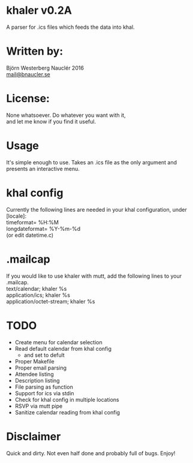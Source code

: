 # khaler v0.2A 
A parser for .ics files which feeds the data into khal.  

# Written by:  
Björn Westerberg Nauclér 2016  
mail@bnaucler.se

# License: 
None whatsoever. Do whatever you want with it,  
and let me know if you find it useful.

# Usage
It's simple enough to use. Takes an .ics file as the only argument and presents an interactive menu. 

# khal config
Currently the following lines are needed in your khal configuration, under [locale]:  
timeformat= %H:%M  
longdateformat= %Y-%m-%d  
(or edit datetime.c)

# .mailcap
If you would like to use khaler with mutt, add the following lines to your .mailcap.  
text/calendar; khaler %s  
application/ics; khaler %s  
application/octet-stream; khaler %s

# TODO
* Create menu for calendar selection
* Read default calendar from khal config
	- and set to defult
* Proper Makefile
* Proper email parsing
* Attendee listing
* Description listing
* File parsing as function
* Support for ics via stdin
* Check for khal config in multiple locations
* RSVP via mutt pipe
* Sanitize calendar reading from khal config

# Disclaimer
Quick and dirty. Not even half done and probably full of bugs. Enjoy!
